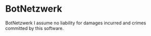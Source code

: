 # BotNetzwerk
BotNetzwerk
I assume no liability for damages incurred and crimes committed by this software.
